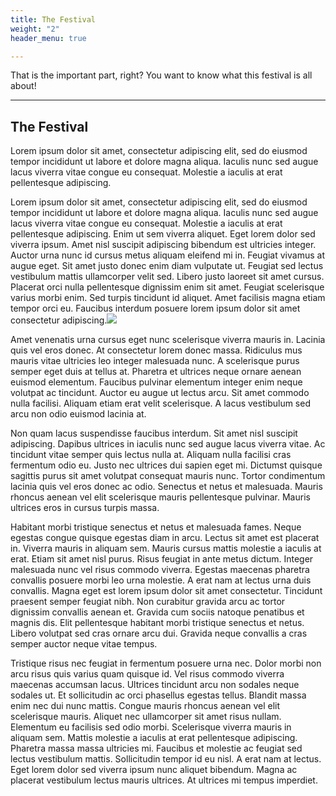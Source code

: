 ```yaml
---
title: The Festival
weight: "2"
header_menu: true

---
```

That is the important part, right? You want to know what this festival is all about!

***

## The Festival

Lorem ipsum dolor sit amet, consectetur adipiscing elit, sed do eiusmod tempor incididunt ut labore et dolore magna aliqua. Iaculis nunc sed augue lacus viverra vitae congue eu consequat. Molestie a iaculis at erat pellentesque adipiscing.

Lorem ipsum dolor sit amet, consectetur adipiscing elit, sed do eiusmod tempor incididunt ut labore et dolore magna aliqua. Iaculis nunc sed augue lacus viverra vitae congue eu consequat. Molestie a iaculis at erat pellentesque adipiscing. Enim ut sem viverra aliquet. Eget lorem dolor sed viverra ipsum. Amet nisl suscipit adipiscing bibendum est ultricies integer. Auctor urna nunc id cursus metus aliquam eleifend mi in. Feugiat vivamus at augue eget. Sit amet justo donec enim diam vulputate ut. Feugiat sed lectus vestibulum mattis ullamcorper velit sed. Libero justo laoreet sit amet cursus. Placerat orci nulla pellentesque dignissim enim sit amet. Feugiat scelerisque varius morbi enim. Sed turpis tincidunt id aliquet. Amet facilisis magna etiam tempor orci eu. Faucibus interdum posuere lorem ipsum dolor sit amet consectetur adipiscing.![](/images/festival_anansi_beatr.jpg)

Amet venenatis urna cursus eget nunc scelerisque viverra mauris in. Lacinia quis vel eros donec. At consectetur lorem donec massa. Ridiculus mus mauris vitae ultricies leo integer malesuada nunc. A scelerisque purus semper eget duis at tellus at. Pharetra et ultrices neque ornare aenean euismod elementum. Faucibus pulvinar elementum integer enim neque volutpat ac tincidunt. Auctor eu augue ut lectus arcu. Sit amet commodo nulla facilisi. Aliquam etiam erat velit scelerisque. A lacus vestibulum sed arcu non odio euismod lacinia at.

Non quam lacus suspendisse faucibus interdum. Sit amet nisl suscipit adipiscing. Dapibus ultrices in iaculis nunc sed augue lacus viverra vitae. Ac tincidunt vitae semper quis lectus nulla at. Aliquam nulla facilisi cras fermentum odio eu. Justo nec ultrices dui sapien eget mi. Dictumst quisque sagittis purus sit amet volutpat consequat mauris nunc. Tortor condimentum lacinia quis vel eros donec ac odio. Senectus et netus et malesuada. Mauris rhoncus aenean vel elit scelerisque mauris pellentesque pulvinar. Mauris ultrices eros in cursus turpis massa.

Habitant morbi tristique senectus et netus et malesuada fames. Neque egestas congue quisque egestas diam in arcu. Lectus sit amet est placerat in. Viverra mauris in aliquam sem. Mauris cursus mattis molestie a iaculis at erat. Etiam sit amet nisl purus. Risus feugiat in ante metus dictum. Integer malesuada nunc vel risus commodo viverra. Egestas maecenas pharetra convallis posuere morbi leo urna molestie. A erat nam at lectus urna duis convallis. Magna eget est lorem ipsum dolor sit amet consectetur. Tincidunt praesent semper feugiat nibh. Non curabitur gravida arcu ac tortor dignissim convallis aenean et. Gravida cum sociis natoque penatibus et magnis dis. Elit pellentesque habitant morbi tristique senectus et netus. Libero volutpat sed cras ornare arcu dui. Gravida neque convallis a cras semper auctor neque vitae tempus.

Tristique risus nec feugiat in fermentum posuere urna nec. Dolor morbi non arcu risus quis varius quam quisque id. Vel risus commodo viverra maecenas accumsan lacus. Ultrices tincidunt arcu non sodales neque sodales ut. Et sollicitudin ac orci phasellus egestas tellus. Blandit massa enim nec dui nunc mattis. Congue mauris rhoncus aenean vel elit scelerisque mauris. Aliquet nec ullamcorper sit amet risus nullam. Elementum eu facilisis sed odio morbi. Scelerisque viverra mauris in aliquam sem. Mattis molestie a iaculis at erat pellentesque adipiscing. Pharetra massa massa ultricies mi. Faucibus et molestie ac feugiat sed lectus vestibulum mattis. Sollicitudin tempor id eu nisl. A erat nam at lectus. Eget lorem dolor sed viverra ipsum nunc aliquet bibendum. Magna ac placerat vestibulum lectus mauris ultrices. At ultrices mi tempus imperdiet.